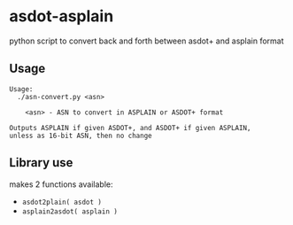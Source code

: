 # asdot-asplain
python script to convert back and forth between asdot+ and asplain format

## Usage

```
Usage:
  ./asn-convert.py <asn>

    <asn> - ASN to convert in ASPLAIN or ASDOT+ format

Outputs ASPLAIN if given ASDOT+, and ASDOT+ if given ASPLAIN,
unless as 16-bit ASN, then no change
```

## Library use

makes 2 functions available:

*	`asdot2plain( asdot )`
*	`asplain2asdot( asplain )`


